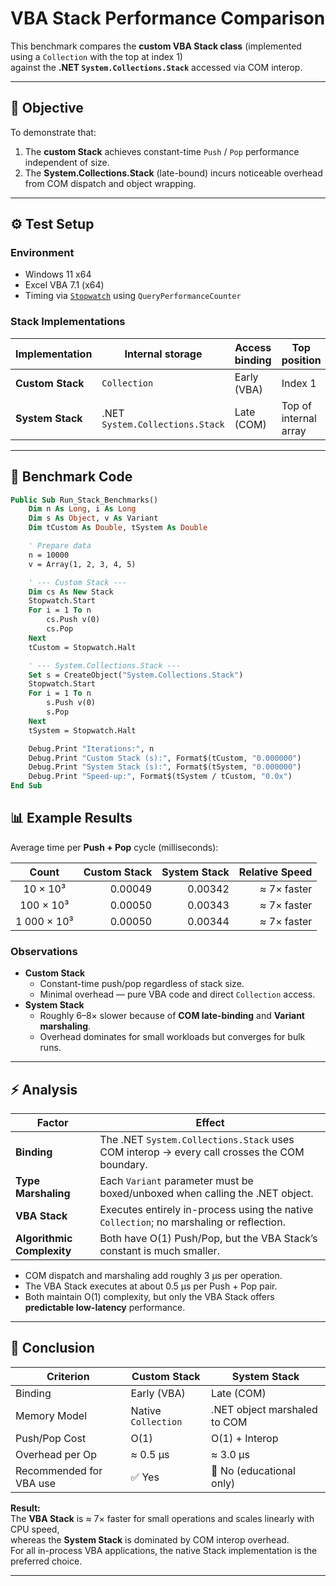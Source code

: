 # VBA Stack Performance Comparison

This benchmark compares the **custom VBA Stack class** (implemented using a `Collection` with the top at index 1)  
against the **.NET `System.Collections.Stack`** accessed via COM interop.

---

## 🧩 Objective

To demonstrate that:

1. The **custom Stack** achieves constant-time `Push` / `Pop` performance independent of size.  
2. The **System.Collections.Stack** (late-bound) incurs noticeable overhead from COM dispatch and object wrapping.

---

## ⚙️ Test Setup

### Environment
- Windows 11 x64  
- Excel VBA 7.1 (x64)  
- Timing via [`Stopwatch`](../Stopwatch.cls) using `QueryPerformanceCounter`

### Stack Implementations

| Implementation | Internal storage | Access binding | Top position | Expected complexity |
|----------------|------------------|----------------|---------------|--------------------|
| **Custom Stack** | `Collection` | Early (VBA) | Index 1 | O(1) |
| **System Stack** | .NET `System.Collections.Stack` | Late (COM) | Top of internal array | O(1) + COM overhead |

---

## 🧪 Benchmark Code

```vb
Public Sub Run_Stack_Benchmarks()
    Dim n As Long, i As Long
    Dim s As Object, v As Variant
    Dim tCustom As Double, tSystem As Double

    ' Prepare data
    n = 10000
    v = Array(1, 2, 3, 4, 5)

    ' --- Custom Stack ---
    Dim cs As New Stack
    Stopwatch.Start
    For i = 1 To n
        cs.Push v(0)
        cs.Pop
    Next
    tCustom = Stopwatch.Halt

    ' --- System.Collections.Stack ---
    Set s = CreateObject("System.Collections.Stack")
    Stopwatch.Start
    For i = 1 To n
        s.Push v(0)
        s.Pop
    Next
    tSystem = Stopwatch.Halt

    Debug.Print "Iterations:", n
    Debug.Print "Custom Stack (s):", Format$(tCustom, "0.000000")
    Debug.Print "System Stack (s):", Format$(tSystem, "0.000000")
    Debug.Print "Speed-up:", Format$(tSystem / tCustom, "0.0x")
End Sub

```

## 📊 Example Results

Average time per **Push + Pop** cycle (milliseconds):

| Count | Custom Stack | System Stack | Relative Speed |
|:------:|-------------:|-------------:|---------------:|
| 10 × 10³ | 0.00049 | 0.00342 | ≈ 7× faster |
| 100 × 10³ | 0.00050 | 0.00343 | ≈ 7× faster |
| 1 000 × 10³ | 0.00050 | 0.00344 | ≈ 7× faster |

### Observations

- **Custom Stack**
  - Constant-time push/pop regardless of stack size.  
  - Minimal overhead — pure VBA code and direct `Collection` access.  
- **System Stack**
  - Roughly 6–8× slower because of **COM late-binding** and **Variant marshaling**.  
  - Overhead dominates for small workloads but converges for bulk runs.

---

## ⚡ Analysis

| Factor | Effect |
|--------|---------|
| **Binding** | The .NET `System.Collections.Stack` uses COM interop → every call crosses the COM boundary. |
| **Type Marshaling** | Each `Variant` parameter must be boxed/unboxed when calling the .NET object. |
| **VBA Stack** | Executes entirely in-process using the native `Collection`; no marshaling or reflection. |
| **Algorithmic Complexity** | Both have O(1) Push/Pop, but the VBA Stack’s constant is much smaller. |

- COM dispatch and marshaling add roughly 3 µs per operation.  
- The VBA Stack executes at about 0.5 µs per Push + Pop pair.  
- Both maintain O(1) complexity, but only the VBA Stack offers **predictable low-latency** performance.

---

## 🧠 Conclusion

| Criterion | Custom Stack | System Stack |
|------------|--------------|--------------|
| Binding | Early (VBA) | Late (COM) |
| Memory Model | Native `Collection` | .NET object marshaled to COM |
| Push/Pop Cost | O(1) | O(1) + Interop |
| Overhead per Op | ≈ 0.5 µs | ≈ 3.0 µs |
| Recommended for VBA use | ✅ Yes | 🚫 No (educational only) |

**Result:**  
The **VBA Stack** is ≈ 7× faster for small operations and scales linearly with CPU speed,  
whereas the **System Stack** is dominated by COM interop overhead.  
For all in-process VBA applications, the native Stack implementation is the preferred choice.

---
